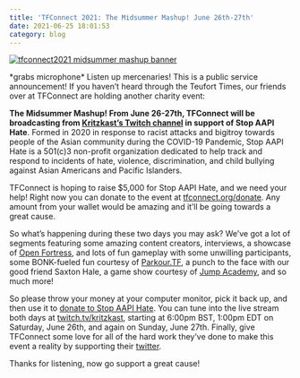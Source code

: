 ```yaml
---
title: 'TFConnect 2021: The Midsummer Mashup! June 26th-27th'
date: 2021-06-25 18:01:53
category: blog
---
```


<a class="no-anim-underline" role="presentation" href='https://www.tfconnect.org/donate' target='_blank'><img alt="tfconnect2021 midsummer mashup banner" src="https://creators.tf/cdn/assets/images/blogposts/112/tfconnect2021.jpg"></a>
<br>
<p>*grabs microphone* Listen up mercenaries! This is a public service announcement! If you haven’t heard through the Teufort Times, our friends over at TFConnect are holding another charity event:</p> 

<p><b>The Midsummer Mashup! From June 26-27th, TFConnect will be broadcasting from <a href='https://www.twitch.tv/kritzkast' target='_blank'>Kritzkast’s Twitch channel</a> in support of Stop AAPI Hate</b>. Formed in 2020 in response to racist attacks and bigitroy towards people of the Asian community during the COVID-19 Pandemic, Stop AAPI Hate is a 501(c)3 non-profit organization dedicated to help track and respond to incidents of hate, violence, discrimination, and child bullying against Asian Americans and Pacific Islanders.</p>

<p>TFConnect is hoping to raise &#36;5,000 for Stop AAPI Hate, and we need your help! Right now you can donate to the event at <a href='https://www.tfconnect.org/donate' target='_blank'>tfconnect.org/donate</a>. Any amount from your wallet would be amazing and it’ll be going towards a great cause.</p>

<p>So what’s happening during these two days you may ask? We’ve got a lot of segments featuring some amazing content creators, interviews, a showcase of <a href='https://openfortress.fun/' target='_blank'>Open Fortress</a>, and lots of fun gameplay with some unwilling participants, some BONK-fueled fun courtesy of <a href='https://www.parkour.tf/' target='_blank'>Parkour.TF</a>, a punch to the face with our good friend Saxton Hale, a game show courtesy of <a href='https://jumpacademy.tf/' target='_blank'>Jump Academy</a>, and so much more!</p>

<p>So please throw your money at your computer monitor, pick it back up, and then use it to <a href='https://www.tfconnect.org/donate' target='_blank'>donate to Stop AAPI Hate</a>. You can tune into the live stream both days at <a href='https://twitch.tv/kritzkast' target='_blank'>twitch.tv/kritzkast</a>, starting at 6:00pm BST, 1:00pm EDT on Saturday, June 26th, and again on Sunday, June 27th. Finally, give TFConnect some love for all of the hard work they’ve done to make this event a reality by supporting their <a href='https://twitter.com/TF_Connect' target='_blank'>twitter</a>.</p>

<p>Thanks for listening, now go support a great cause!</p>
